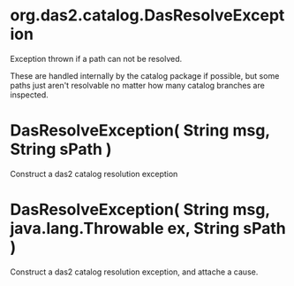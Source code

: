 # org.das2.catalog.DasResolveException

Exception thrown if a path can not be resolved.
 
 These are handled internally by the catalog package if possible, but some 
 paths just aren't resolvable no matter how many catalog branches are inspected.

# DasResolveException( String msg, String sPath )
Construct a das2 catalog resolution exception

# DasResolveException( String msg, java.lang.Throwable ex, String sPath )
Construct a das2 catalog resolution exception, and attache a cause.

